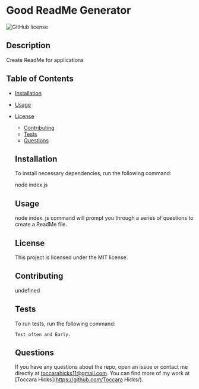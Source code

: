 # Good ReadMe Generator

![GitHub license](https://img.shields.io/badge/license-MIT-blue.svg)

## Description

Create ReadMe for applications

## Table of Contents

* [Installation](#installation)
* [Usage](#usage)
* [License](#license)

  * [Contributing](#contributing)
  * [Tests](#tests)
  * [Questions](#questions)

  ## Installation

  To install necessary dependencies, run the following command:

  node index.js


  ## Usage

  node index. js command will prompt you through a series of questions to create a ReadMe file.

  ## License

  This project is licensed under the MIT license.

  ## Contributing

  undefined

  ## Tests

  To run tests, run the following command:


  ```
  Test often and Early.
  ```
  ## Questions

  If you have any questions about the repo, open an issue or contact me directly at toccarahicks11@gmail.com. You can find more of my work at [Toccara Hicks](https://github.com/Toccara Hicks/).
